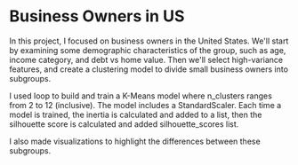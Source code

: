 # Business Owners in US

In this project, I focused on business owners in the United States. We'll start by examining some demographic characteristics of the group, such as age, income category, and debt vs home value. Then we'll select high-variance features, and create a clustering model to divide small business owners into subgroups.

I used loop to build and train a K-Means model where n_clusters ranges from 2 to 12 (inclusive). 
The model includes a StandardScaler. Each time a model is trained, the inertia is calculated and added to a list, then the silhouette score is calculated and added silhouette_scores list.

I also made visualizations to highlight the differences between these subgroups.